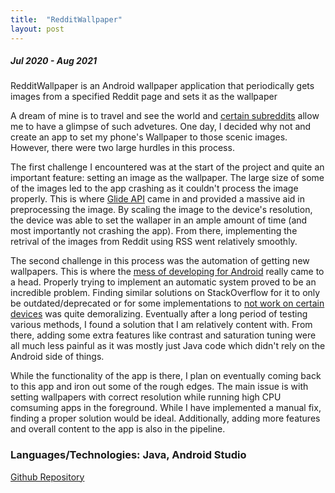 ```yaml
---
title:  "RedditWallpaper"
layout: post
---
```


##### Jul 2020 - Aug 2021

RedditWallpaper is an Android wallpaper application that periodically gets images from a specified Reddit page and sets it as the wallpaper

A dream of mine is to travel and see the world and [certain subreddits](https://www.reddit.com/r/EarthPorn/) allow me to have a glimpse of such advetures. One day, I decided why not and create an app to set my phone's Wallpaper to those scenic images. However, there were two large hurdles in this process.

The first challenge I encountered was at the start of the project and quite an important feature: setting an image as the wallpaper. The large size of some of the images led to the app crashing as it couldn't process the image properly. This is where [Glide API](https://bumptech.github.io/glide/) came in and provided a massive aid in preprocessing the image. By scaling the image to the device's resolution, the device was able to set the wallaper in an ample amount of time (and most importantly not crashing the app). From there, implementing the retrival of the images from Reddit using RSS went relatively smoothly.

The second challenge in this process was the automation of getting new wallpapers. This is where the [mess of developing for Android](https://www.reddit.com/r/androiddev/comments/en5of4/possible_rant_why_android_development_seems_like/) really came to a head. Properly trying to implement an automatic system proved to be an incredible problem. Finding similar solutions on StackOverflow for it to only be outdated/deprecated or for some implementations to [not work on certain devices](https://dontkillmyapp.com/) was quite demoralizing. Eventually after a long period of testing various methods, I found a solution that I am relatively content with. From there, adding some extra features like contrast and saturation tuning were all much less painful as it was mostly just Java code which didn't rely on the Android side of things. 

While the functionality of the app is there, I plan on eventually coming back to this app and iron out some of the rough edges. The main issue is with setting wallpapers with correct resolution while running high CPU comsuming apps in the foreground. While I have implemented a manual fix, finding a proper solution would be ideal. Additionally, adding more features and overall content to the app is also in the pipeline. 

### Languages/Technologies: Java, Android Studio

[Github Repository](https://github.com/frankwang28/RedditWallpaper)
